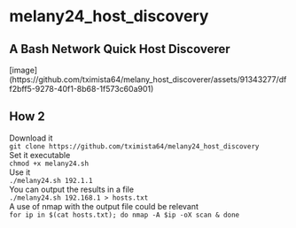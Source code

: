 <h1>melany24_host_discovery</h1>
<h2>A Bash Network Quick Host Discoverer</h2>
[image](https://github.com/tximista64/melany_host_discoverer/assets/91343277/dff2bff5-9278-40f1-8b68-1f573c60a901)



<h2>How 2</h2>
Download it<br />
<code>git clone https://github.com/tximista64/melany24_host_discovery</code><br />
Set it executable<br />
<code>chmod +x melany24.sh</code><br />
Use it<br />
<code>./melany24.sh 192.1.1</code><br />
You can output the results in a file<br /> 
<code>./melany24.sh 192.168.1 > hosts.txt</code><br />
A use of nmap with the output file could be relevant<br />
<code>for ip in $(cat hosts.txt); do nmap -A $ip -oX scan & done</code>
<br />

